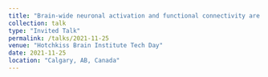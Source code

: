 ```yaml
---
title: "Brain-wide neuronal activation and functional connectivity are modulated by prior exposure to repetitive learning episodes"
collection: talk
type: "Invited Talk"
permalink: /talks/2021-11-25
venue: "Hotchkiss Brain Institute Tech Day"
date: 2021-11-25
location: "Calgary, AB, Canada"
---
```

